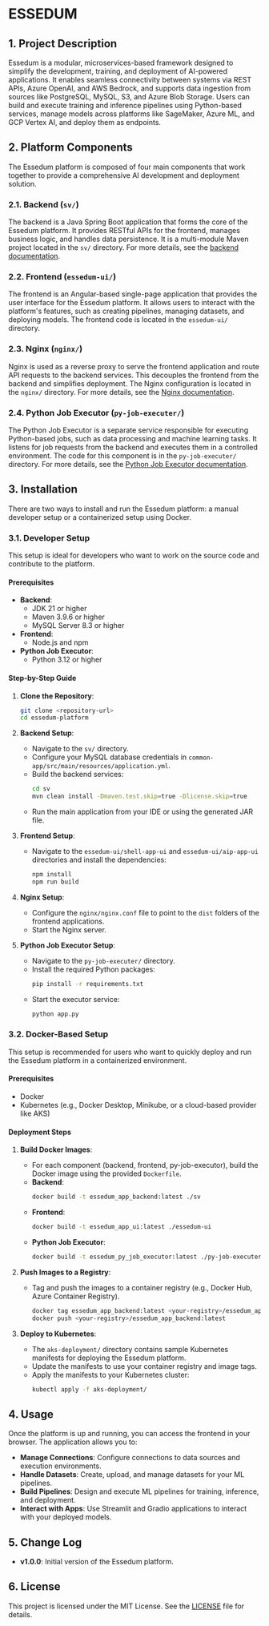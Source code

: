 # ESSEDUM

## 1. Project Description

Essedum is a modular, microservices-based framework designed to simplify the development, training, and deployment of AI-powered applications. It enables seamless connectivity between systems via REST APIs, Azure OpenAI, and AWS Bedrock, and supports data ingestion from sources like PostgreSQL, MySQL, S3, and Azure Blob Storage. Users can build and execute training and inference pipelines using Python-based services, manage models across platforms like SageMaker, Azure ML, and GCP Vertex AI, and deploy them as endpoints.

## 2. Platform Components

The Essedum platform is composed of four main components that work together to provide a comprehensive AI development and deployment solution.

### 2.1. Backend (`sv/`)

The backend is a Java Spring Boot application that forms the core of the Essedum platform. It provides RESTful APIs for the frontend, manages business logic, and handles data persistence. It is a multi-module Maven project located in the `sv/` directory. For more details, see the [backend documentation](sv/README.md).

### 2.2. Frontend (`essedum-ui/`)

The frontend is an Angular-based single-page application that provides the user interface for the Essedum platform. It allows users to interact with the platform's features, such as creating pipelines, managing datasets, and deploying models. The frontend code is located in the `essedum-ui/` directory.

### 2.3. Nginx (`nginx/`)

Nginx is used as a reverse proxy to serve the frontend application and route API requests to the backend services. This decouples the frontend from the backend and simplifies deployment. The Nginx configuration is located in the `nginx/` directory. For more details, see the [Nginx documentation](nginx/README.md).

### 2.4. Python Job Executor (`py-job-executer/`)

The Python Job Executor is a separate service responsible for executing Python-based jobs, such as data processing and machine learning tasks. It listens for job requests from the backend and executes them in a controlled environment. The code for this component is in the `py-job-executer/` directory. For more details, see the [Python Job Executor documentation](py-job-executer/README.md).

## 3. Installation

There are two ways to install and run the Essedum platform: a manual developer setup or a containerized setup using Docker.

### 3.1. Developer Setup

This setup is ideal for developers who want to work on the source code and contribute to the platform.

#### Prerequisites

- **Backend**:
  - JDK 21 or higher
  - Maven 3.9.6 or higher
  - MySQL Server 8.3 or higher
- **Frontend**:
  - Node.js and npm
- **Python Job Executor**:
  - Python 3.12 or higher

#### Step-by-Step Guide

1. **Clone the Repository**:
   ```bash
   git clone <repository-url>
   cd essedum-platform
   ```

2. **Backend Setup**:
   - Navigate to the `sv/` directory.
   - Configure your MySQL database credentials in `common-app/src/main/resources/application.yml`.
   - Build the backend services:
     ```bash
     cd sv
     mvn clean install -Dmaven.test.skip=true -Dlicense.skip=true
     ```
   - Run the main application from your IDE or using the generated JAR file.

3. **Frontend Setup**:
   - Navigate to the `essedum-ui/shell-app-ui` and `essedum-ui/aip-app-ui` directories and install the dependencies:
     ```bash
     npm install
     npm run build
     ```

4. **Nginx Setup**:
   - Configure the `nginx/nginx.conf` file to point to the `dist` folders of the frontend applications.
   - Start the Nginx server.

5. **Python Job Executor Setup**:
   - Navigate to the `py-job-executer/` directory.
   - Install the required Python packages:
     ```bash
     pip install -r requirements.txt
     ```
   - Start the executor service:
     ```bash
     python app.py
     ```

### 3.2. Docker-Based Setup

This setup is recommended for users who want to quickly deploy and run the Essedum platform in a containerized environment.

#### Prerequisites

- Docker
- Kubernetes (e.g., Docker Desktop, Minikube, or a cloud-based provider like AKS)

#### Deployment Steps

1. **Build Docker Images**:
   - For each component (backend, frontend, py-job-executor), build the Docker image using the provided `Dockerfile`.
   - **Backend**:
     ```bash
     docker build -t essedum_app_backend:latest ./sv
     ```
   - **Frontend**:
     ```bash
     docker build -t essedum_app_ui:latest ./essedum-ui
     ```
   - **Python Job Executor**:
     ```bash
     docker build -t essedum_py_job_executor:latest ./py-job-executer
     ```

2. **Push Images to a Registry**:
   - Tag and push the images to a container registry (e.g., Docker Hub, Azure Container Registry).
     ```bash
     docker tag essedum_app_backend:latest <your-registry>/essedum_app_backend:latest
     docker push <your-registry>/essedum_app_backend:latest
     ```

3. **Deploy to Kubernetes**:
   - The `aks-deployment/` directory contains sample Kubernetes manifests for deploying the Essedum platform.
   - Update the manifests to use your container registry and image tags.
   - Apply the manifests to your Kubernetes cluster:
     ```bash
     kubectl apply -f aks-deployment/
     ```

## 4. Usage

Once the platform is up and running, you can access the frontend in your browser. The application allows you to:

- **Manage Connections**: Configure connections to data sources and execution environments.
- **Handle Datasets**: Create, upload, and manage datasets for your ML pipelines.
- **Build Pipelines**: Design and execute ML pipelines for training, inference, and deployment.
- **Interact with Apps**: Use Streamlit and Gradio applications to interact with your deployed models.

## 5. Change Log

- **v1.0.0**: Initial version of the Essedum platform.

## 6. License

This project is licensed under the MIT License. See the [LICENSE](LICENSE) file for details.

